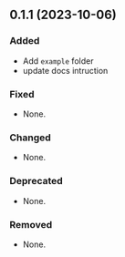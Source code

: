 ## 0.1.1 (2023-10-06)

### Added

- Add `example` folder
- update docs intruction

### Fixed

- None.

### Changed

- None.

### Deprecated

- None.

### Removed

- None.